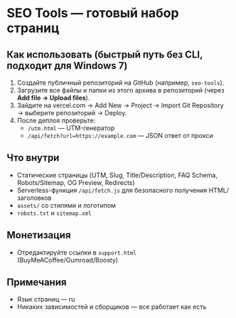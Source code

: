 # SEO Tools — готовый набор страниц

## Как использовать (быстрый путь без CLI, подходит для Windows 7)
1. Создайте публичный репозиторий на GitHub (например, `seo-tools`).
2. Загрузите все файлы и папки из этого архива в репозиторий (через **Add file → Upload files**).
3. Зайдите на vercel.com → Add New → Project → Import Git Repository → выберите репозиторий → Deploy.
4. После деплоя проверьте:
   - `/utm.html` — UTM-генератор
   - `/api/fetch?url=https://example.com` — JSON ответ от прокси

## Что внутри
- Статические страницы (UTM, Slug, Title/Description, FAQ Schema, Robots/Sitemap, OG Preview, Redirects)
- Serverless-функция `/api/fetch.js` для безопасного получения HTML/заголовков
- `assets/` со стилями и логотипом
- `robots.txt` и `sitemap.xml`

## Монетизация
- Отредактируйте ссылки в `support.html` (BuyMeACoffee/Gumroad/Boosty)

## Примечания
- Язык страниц — ru
- Никаких зависимостей и сборщиков — все работает как есть
